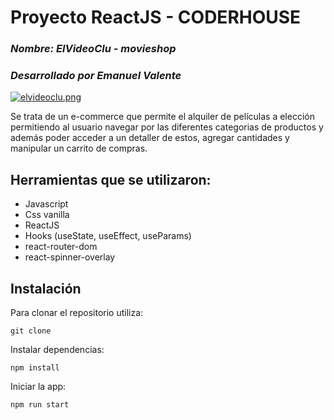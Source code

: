 # Proyecto ReactJS - CODERHOUSE
### _Nombre: ElVideoClu - movieshop_
### _Desarrollado por Emanuel Valente_

[![elvideoclu.png](https://i.postimg.cc/6qqSP4W7/elvideoclu.png)](https://postimg.cc/m1x8zDFR)

Se trata de un e-commerce que permite el alquiler de películas a elección permitiendo al usuario navegar por las diferentes categorias de productos y además poder acceder a un detaller de estos, agregar cantidades y manipular un carrito de compras.

## Herramientas que se utilizaron:
- Javascript 
- Css vanilla
- ReactJS 
- Hooks (useState, useEffect, useParams)
- react-router-dom
- react-spinner-overlay

## Instalación

Para clonar el repositorio utiliza: 

```
git clone
```
Instalar dependencias:

```
npm install
```
Iniciar la app:

```
npm run start
```



